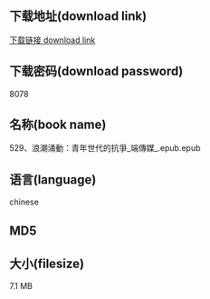 ## 下载地址(download link)
[下载链接 download link](https://voluble-croquembouche-d321dc.netlify.app/?s=529%E3%80%81%E6%B5%AA%E6%BD%AE%E6%B6%8C%E5%8B%95%EF%BC%9A%E9%9D%92%E5%B9%B4%E4%B8%96%E4%BB%A3%E7%9A%84%E6%8A%97%E7%88%AD_%E7%AB%AF%E5%82%B3%E5%AA%92_.epub)

## 下载密码(download password)
8078

## 名称(book name)
529、浪潮涌動：青年世代的抗爭_端傳媒_.epub.epub

## 语言(language)
chinese

## MD5


## 大小(filesize)
7.1 MB
